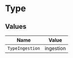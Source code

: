 # Type


## Values

| Name            | Value           |
| --------------- | --------------- |
| `TypeIngestion` | ingestion       |